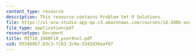 ```yaml
---
content_type: resource
description: This resource contains Problem Set 9 Solutions.
file: https://ol-ocw-studio-app-qa.s3.amazonaws.com/courses/18-100b-analysis-i-fall-2010/055469b783c37c833c0a5342d30aaf67_MIT18_100BF10_pset9sol.pdf
file_type: application/pdf
resourcetype: Document
title: MIT18_100BF10_pset9sol.pdf
uid: 055469b7-83c3-7c83-3c0a-5342d30aaf67
---
```

